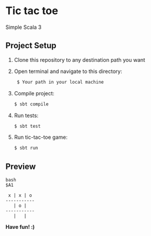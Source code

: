 # Tic tac toe

Simple Scala 3 

## Project Setup

1. Clone this repository to any destination path you want
    
2. Open terminal and navigate to this directory:
   ```bash
    $ Your path in your local machine
   ```
4. Compile project:
   ```bash
   $ sbt compile
   ```
5. Run tests:
   ```bash
   $ sbt test
   ```
6. Run tic-tac-toe game:
   ```bash
   $ sbt run
   ```

## Preview
```
bash
$A1

 x | x | o 
-----------
   | o |   
-----------
   |   |   
```

__Have fun! :)__
